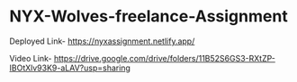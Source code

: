 # NYX-Wolves-freelance-Assignment
Deployed Link- https://nyxassignment.netlify.app/

Video Link- https://drive.google.com/drive/folders/11B52S6GS3-RXtZP-IBOtXlv93K9-aLAV?usp=sharing
